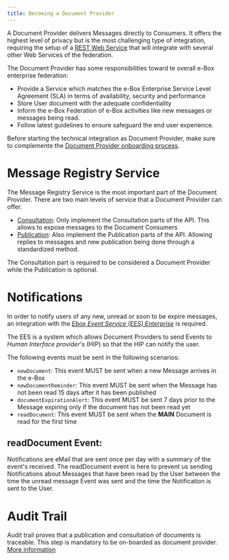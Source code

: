 ```yaml
---
title: Becoming a Document Provider
---
```


A Document Provider delivers Messages directly to Consumers. It offers the highest level of privacy but is the most challenging type of integration, requiring the setup of a [REST Web Service](../spec/specifications.md) that will integrate with several other Web Services of the federation.

The Document Provider has some responsibilities toward te overall e-Box enterprise federation:

- Provide a Service which matches the e-Box Enterprise Service Level Agreement (SLA) in terms of availability, security and performance
- Store User document with the adequate confidentiality
- Inform the e-Box Federation of e-Box activities like new messages or messages being read.
- Follow latest guidelines to ensure safeguard the end user experience.

Before starting the technical integration as Document Provider, make sure to complemente the [Document Provider onboarding process](onboarding_process.md).

# <a id="MessageRegistryService"></a>Message Registry Service

The Message Registry Service is the most important part of the Document Provider. There are two main levels of service that a Document Provider can offer.

- [Consultation](consultation_profile.md): Only implement the Consultation parts of the API. This allows to expose messages to the Document Consumers
- [Publication](publication_profile.md): Also implement the Publication parts of the API. Allowing replies to messages and new publication being done through a standardized method.

The Consultation part is required to be considered a Document Provider while the Publication is optional.

# Notifications

In order to notify users of any new, unread or soon to be expire messages, an integration with the *[Ebox Event Service (EES) Enterprise](../federation/enterprise_ebox_event_service.md)* is required.

The EES  is a system which allows Document Providers to send Events to *Human Interface provider*'s (HIP) so that the HIP can notify the user. 

The following events must be sent in the following scenarios:

- ``newDocument``: This event MUST be sent when a new Message arrives in the e-Box
- ``newDocumentReminder``: This event MUST be sent when the Message has not been read 15 days after it has been published
- ``documentExpirationAlert``: This event MUST be sent 7 days prior to the Message expiring only if the document has not been read yet
- ``readDocument``: This event MUST be sent when the **MAIN** Document is read for the first time

## readDocument Event:

Notifications are eMail that are sent once per day with a summary of the event's received. The readDocument event is here
to prevent us sending Notifications about Messages that have been read by the User between the time the unread message 
Event was sent and the time the Notification is sent to the User.

# Audit Trail
Audit trail proves that a publication and consultation of documents is traceable. This step is mandatory to be on-boarded as document provider.
[More information](audit_trail.md)
